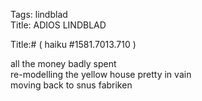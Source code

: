 Tags: lindblad  
Title: ADIOS LINDBLAD  
  
Title:# ( haiku #1581.7013.710 )  
  
all the money badly spent  
re-modelling the yellow house pretty in vain  
moving back to snus fabriken  
